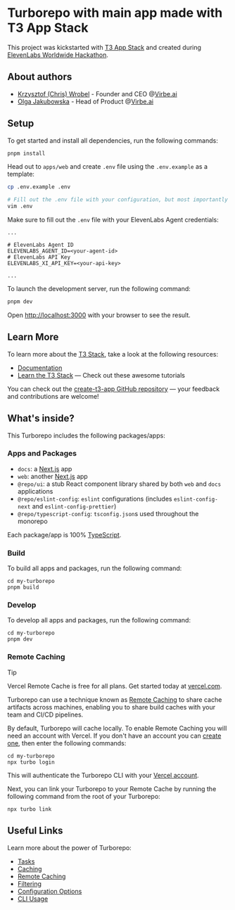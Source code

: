 # Turborepo with main app made with T3 App Stack

This project was kickstarted with [T3 App Stack](https://create.t3.gg/) and created during [ElevenLabs Worldwide Hackathon](http://hackathon.elevenlabs.io/).

## About authors
- [Krzysztof (Chris) Wrobel](https://www.linkedin.com/in/chris-wrobel/) - Founder and CEO @[Virbe.ai](https://virbe.ai/)
- [Olga Jakubowska](https://www.linkedin.com/in/olga-jakubowska/) - Head of Product @[Virbe.ai](https://virbe.ai/)

## Setup

To get started and install all dependencies, run the following commands:
```bash
pnpm install
```

Head out to `apps/web` and create `.env` file using the `.env.example` as a template:
```bash
cp .env.example .env

# Fill out the .env file with your configuration, but most importantly ElevenLabs Agent credentials
vim .env
```

Make sure to fill out the `.env` file with your ElevenLabs Agent credentials:
```
...

# ElevenLabs Agent ID
ELEVENLABS_AGENT_ID=<your-agent-id>
# ElevenLabs API Key
ELEVENLABS_XI_API_KEY=<your-api-key>

...
```

To launch the development server, run the following command:
```bash
pnpm dev
```

Open [http://localhost:3000](http://localhost:3000) with your browser to see the result.

## Learn More

To learn more about the [T3 Stack](https://create.t3.gg/), take a look at the following resources:

- [Documentation](https://create.t3.gg/)
- [Learn the T3 Stack](https://create.t3.gg/en/faq#what-learning-resources-are-currently-available) — Check out these awesome tutorials

You can check out the [create-t3-app GitHub repository](https://github.com/t3-oss/create-t3-app) — your feedback and contributions are welcome!


## What's inside?

This Turborepo includes the following packages/apps:

### Apps and Packages

- `docs`: a [Next.js](https://nextjs.org/) app
- `web`: another [Next.js](https://nextjs.org/) app
- `@repo/ui`: a stub React component library shared by both `web` and `docs` applications
- `@repo/eslint-config`: `eslint` configurations (includes `eslint-config-next` and `eslint-config-prettier`)
- `@repo/typescript-config`: `tsconfig.json`s used throughout the monorepo

Each package/app is 100% [TypeScript](https://www.typescriptlang.org/).

### Build

To build all apps and packages, run the following command:

```
cd my-turborepo
pnpm build
```

### Develop

To develop all apps and packages, run the following command:

```
cd my-turborepo
pnpm dev
```

### Remote Caching

> [!TIP]
> Vercel Remote Cache is free for all plans. Get started today at [vercel.com](https://vercel.com/signup?/signup?utm_source=remote-cache-sdk&utm_campaign=free_remote_cache).

Turborepo can use a technique known as [Remote Caching](https://turbo.build/repo/docs/core-concepts/remote-caching) to share cache artifacts across machines, enabling you to share build caches with your team and CI/CD pipelines.

By default, Turborepo will cache locally. To enable Remote Caching you will need an account with Vercel. If you don't have an account you can [create one](https://vercel.com/signup?utm_source=turborepo-examples), then enter the following commands:

```
cd my-turborepo
npx turbo login
```

This will authenticate the Turborepo CLI with your [Vercel account](https://vercel.com/docs/concepts/personal-accounts/overview).

Next, you can link your Turborepo to your Remote Cache by running the following command from the root of your Turborepo:

```
npx turbo link
```

## Useful Links

Learn more about the power of Turborepo:

- [Tasks](https://turbo.build/repo/docs/core-concepts/monorepos/running-tasks)
- [Caching](https://turbo.build/repo/docs/core-concepts/caching)
- [Remote Caching](https://turbo.build/repo/docs/core-concepts/remote-caching)
- [Filtering](https://turbo.build/repo/docs/core-concepts/monorepos/filtering)
- [Configuration Options](https://turbo.build/repo/docs/reference/configuration)
- [CLI Usage](https://turbo.build/repo/docs/reference/command-line-reference)
